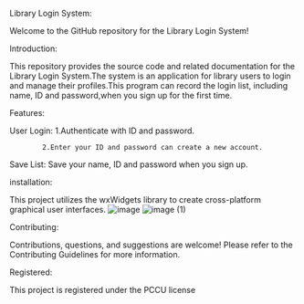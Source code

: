 Library Login System:

Welcome to the GitHub repository for the Library Login System!

Introduction:

This repository provides the source code and related documentation for the Library Login System.The system is an application for library users to login and manage their profiles.This program can record the login list, including name, ID and password,when you sign up for the first time.

Features:

User Login:
            1.Authenticate with ID and password.

            
            2.Enter your ID and password can create a new account.
            
Save List: Save your name, ID and password when you sign up.


installation:

This project utilizes the wxWidgets library to create cross-platform graphical user interfaces.
![image](https://github.com/Rhys0303/Library-login-system-/assets/164986837/0eace7cc-930b-4625-bd87-63c66221e787)
![image (1)](https://github.com/Rhys0303/Library-login-system-/assets/164986837/5822d4df-7e47-4aed-a3ff-4171c7eaf12b)




Contributing:

Contributions, questions, and suggestions are welcome! Please refer to the Contributing Guidelines for more information.

Registered:

This project is registered under the PCCU license 
